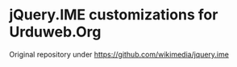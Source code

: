 jQuery.IME customizations for Urduweb.Org
=========================================

Original repository under https://github.com/wikimedia/jquery.ime